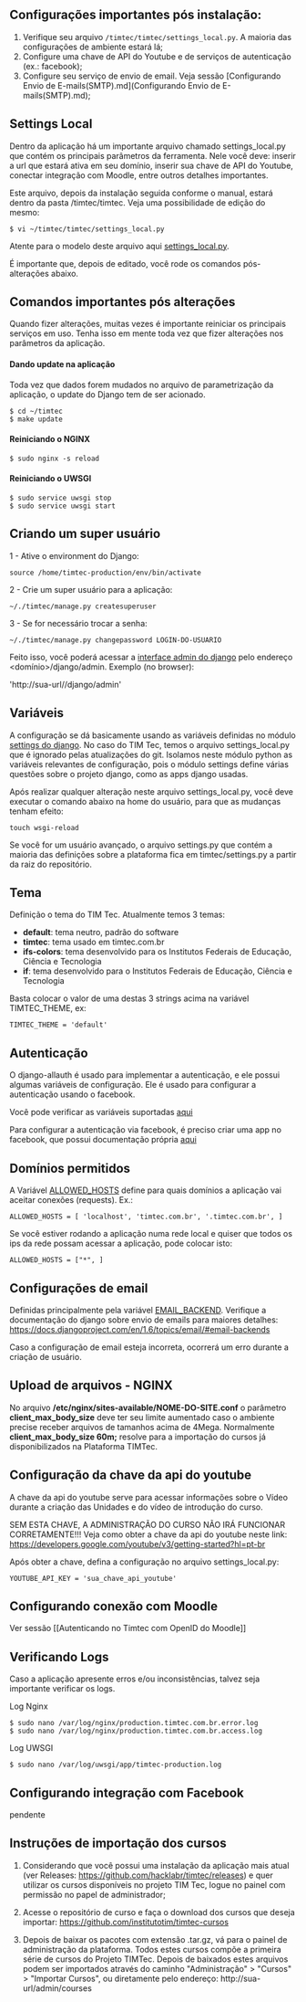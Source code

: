 ## Configurações importantes pós instalação: 

1. Verifique seu arquivo `/timtec/timtec/settings_local.py`. A maioria das configurações de ambiente estará lá;
2. Configure uma chave de API do Youtube e de serviços de autenticação (ex.: facebook);
3. Configure seu serviço de envio de email. Veja sessão [Configurando Envio de E-mails(SMTP).md](Configurando Envio de E-mails(SMTP).md);

## Settings Local
Dentro da aplicação há um importante arquivo chamado settings_local.py que contém os principais parâmetros da ferramenta. Nele você deve: inserir a url que estará ativa em seu domínio, inserir sua chave de API do Youtube, conectar integração com Moodle, entre outros detalhes importantes. 

Este arquivo, depois da instalação seguida conforme o manual, estará dentro da pasta /timtec/timtec. Veja uma possibilidade de edição do mesmo:

```
$ vi ~/timtec/timtec/settings_local.py
```

Atente para o modelo deste arquivo aqui [settings_local.py](https://github.com/hacklabr/timtec/blob/master/timtec/settings_local.py.template).

É importante que, depois de editado, você rode os comandos pós-alterações abaixo. 

## Comandos importantes pós alterações

Quando fizer alterações, muitas vezes é importante reiniciar os principais serviços em uso. Tenha isso em mente toda vez que fizer alterações nos parâmetros da aplicação. 


#### Dando update na aplicação
Toda vez que dados forem mudados no arquivo de parametrização da aplicação, o update do Django tem de ser acionado. 

```
$ cd ~/timtec
$ make update
```

#### Reiniciando o NGINX
```
$ sudo nginx -s reload
```

#### Reiniciando o UWSGI
```
$ sudo service uwsgi stop
$ sudo service uwsgi start
```

## Criando um super usuário

1 - Ative o environment do Django: 

  `source /home/timtec-production/env/bin/activate`

2 - Crie um super usuário para a aplicação: 

`~/./timtec/manage.py createsuperuser`

3 - Se for necessário trocar a senha: 

`~/./timtec/manage.py changepassword LOGIN-DO-USUARIO`

Feito isso, você poderá acessar a [interface admin do django](https://docs.djangoproject.com/en/1.6/ref/contrib/admin/) pelo endereço <domínio>/django/admin. Exemplo (no browser): 

'http://sua-url//django/admin'

## Variáveis

A configuração se dá basicamente usando as variáveis definidas no módulo [settings do django](https://docs.djangoproject.com/en/1.8/ref/settings/). No caso do TIM Tec, temos o arquivo settings_local.py que é ignorado pelas atualizações do git. Isolamos neste módulo python as variáveis relevantes de configuração, pois o módulo settings define várias questões sobre o projeto django, como as apps django usadas.

Após realizar qualquer alteração neste arquivo settings_local.py, você deve executar o comando abaixo na home do usuário, para que as mudanças tenham efeito:

`touch wsgi-reload`

Se você for um usuário avançado, o arquivo settings.py que contém a maioria das definições sobre a plataforma fica em timtec/settings.py a partir da raiz do repositório.

## Tema

Definição o tema do TIM Tec. Atualmente temos 3 temas:

* **default**: tema neutro, padrão do software
* **timtec**: tema usado em timtec.com.br
* **ifs-colors**: tema desenvolvido para os Institutos Federais de Educação, Ciência e Tecnologia
* **if**: tema desenvolvido para o Institutos Federais de Educação, Ciência e Tecnologia

Basta colocar o valor de uma destas 3 strings acima na variável TIMTEC_THEME, ex:

`TIMTEC_THEME = 'default'`

## Autenticação

O django-allauth é usado para implementar a autenticação, e ele possui algumas variáveis de configuração. Ele é usado para configurar a autenticação usando o facebook.

Você pode verificar as variáveis suportadas [aqui](https://readthedocs.org/projects/django-allauth/)

Para configurar a autenticação via facebook, é preciso criar uma app no facebook, que possui documentação própria [aqui](https://developers.facebook.com/docs/javascript)

## Domínios permitidos

A Variável [ALLOWED_HOSTS](https://docs.djangoproject.com/en/1.6/ref/settings/#allowed-hosts) define para quais domínios a aplicação vai aceitar conexões (requests). Ex.:

`ALLOWED_HOSTS = [
    'localhost',
    'timtec.com.br',
    '.timtec.com.br',
]`

Se você estiver rodando a aplicação numa rede local e quiser que todos os ips da rede possam acessar a aplicação, pode colocar isto: 

`ALLOWED_HOSTS = ["*",
]`


## Configurações de email

Definidas principalmente pela variável [EMAIL_BACKEND](https://docs.djangoproject.com/en/1.6/ref/settings/#email-backend). Verifique a documentação do django sobre envio de emails para maiores detalhes: https://docs.djangoproject.com/en/1.6/topics/email/#email-backends

Caso a configuração de email esteja incorreta, ocorrerá um erro durante a criação de usuário.

## Upload de arquivos - NGINX
No arquivo **/etc/nginx/sites-available/NOME-DO-SITE.conf** o parâmetro **client_max_body_size** deve ter seu limite aumentado caso o ambiente precise receber arquivos de tamanhos acima de 4Mega. Normalmente **client_max_body_size 60m;** resolve para a importação do cursos já disponibilizados na Plataforma TIMTec.

## Configuração da chave da api do youtube
A chave da api do youtube serve para acessar informações sobre o Vídeo durante a criação das Unidades e do vídeo de introdução do curso.

SEM ESTA CHAVE, A ADMINISTRAÇÃO DO CURSO NÃO IRÁ FUNCIONAR CORRETAMENTE!!!
Veja como obter a chave da api do youtube neste link: https://developers.google.com/youtube/v3/getting-started?hl=pt-br

Após obter a chave, defina a configuração no arquivo settings_local.py:

`YOUTUBE_API_KEY = 'sua_chave_api_youtube'`

## Configurando conexão com Moodle
Ver sessão [[Autenticando no Timtec com OpenID do Moodle]] 

## Verificando Logs
Caso a aplicação apresente erros e/ou inconsistências, talvez seja importante verificar os logs. 

Log Nginx
```
$ sudo nano /var/log/nginx/production.timtec.com.br.error.log
$ sudo nano /var/log/nginx/production.timtec.com.br.access.log
```

Log UWSGI
```
$ sudo nano /var/log/uwsgi/app/timtec-production.log
```

## Configurando integração com Facebook

pendente


## Instruções de importação dos cursos
1. Considerando que você possui uma instalação da aplicação mais atual (ver Releases: https://github.com/hacklabr/timtec/releases) e quer utilizar os cursos disponíveis no projeto TIM Tec, logue no painel com permissão  no papel de administrador;

2. Acesse o repositório de curso e faça o download dos cursos que deseja importar: https://github.com/institutotim/timtec-cursos

3. Depois de baixar os pacotes com extensão .tar.gz, vá para o painel de administração da plataforma. Todos estes cursos compõe a primeira série de cursos do Projeto TIMTec. Depois de baixados estes arquivos podem ser importados através do caminho "Administração" > "Cursos" > "Importar Cursos", ou diretamente pelo endereço: http://sua-url/admin/courses
